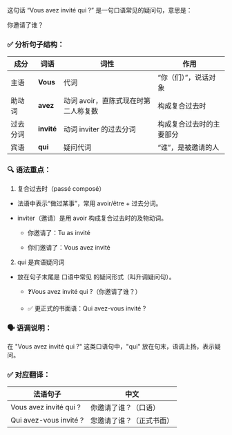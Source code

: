 这句话 “Vous avez invité qui ?” 是一句口语常见的疑问句，意思是：

你邀请了谁？

### ✅ 分析句子结构：
| 成分   | 词语    | 词性  | 作用  |
| ---- | ------ | ---------- | ----- |
| 主语   | **Vous**   | 代词  | “你（们）”，说话对象  |
| 助动词  | **avez**   | 动词 avoir，直陈式现在时第二人称复数 | 构成复合过去时      |
| 过去分词 | **invité** | 动词 inviter 的过去分词      | 构成复合过去时的主要部分 |
| 宾语   | **qui**    | 疑问代词                  | “谁”，是被邀请的人   |

### 🔍 语法重点：
1. 复合过去时（passé composé）
 - 法语中表示“做过某事”，常用 avoir/être + 过去分词。

 - inviter（邀请）是用 avoir 构成复合过去时的及物动词。

     - 你邀请了：Tu as invité

     - 你们邀请了：Vous avez invité

2. qui 是宾语疑问词
 - 放在句子末尾是 口语中常见 的疑问形式（叫升调疑问句）。

     - ❓Vous avez invité qui ?（你邀请了谁？）

     - ✅ 更正式的书面语：Qui avez-vous invité ?

### 🗣️ 语调说明：
在 "Vous avez invité qui ?" 这类口语句中，"qui" 放在句末，语调上扬，表示疑问。

### ✅ 对应翻译：
| 法语句子     | 中文  |
| ---------------------- | ------------ |
| Vous avez invité qui ? | 你邀请了谁？（口语）   |
| Qui avez-vous invité ? | 您邀请了谁？（正式书面） |

